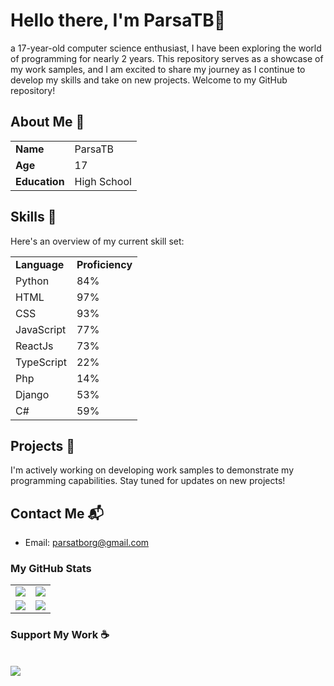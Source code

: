 # Hello there, I'm ParsaTB👋

a 17-year-old computer science enthusiast,
I have been exploring the world of programming for nearly 2 years.
This repository serves as a showcase of my work samples, and I am excited to share my journey as I continue to develop my skills and take on new projects.
Welcome to my GitHub repository!

## About Me 📌

<table>
  <tr>
    <td><b>Name</b></td>
    <td>ParsaTB</td>
  </tr>
  <tr>
    <td><b>Age</b></td>
    <td>17</td>
  </tr>
  <tr>
    <td><b>Education</b></td>
    <td>High School</td>
  </tr>
</table>

## Skills 🚀

Here's an overview of my current skill set:

<table>
  <tr>
    <td><b>Language</b></td>
    <td><b>Proficiency</b></td>
  </tr>
  <tr>
    <td>Python</td>
    <td>84%</td>
  </tr>
  <tr>
    <td>HTML</td>
    <td>97%</td>
  </tr>
  <tr>
    <td>CSS</td>
    <td>93%</td>
  </tr>
  <tr>
    <td>JavaScript</td>
    <td>77%</td>
  </tr>
  <tr>
    <td>ReactJs</td>
    <td>73%</td>
  </tr>
  <tr>
    <td>TypeScript</td>
    <td>22%</td>
  </tr>
  <tr>
    <td>Php</td>
    <td>14%</td>
  </tr>
  <tr>
    <td>Django</td>
    <td>53%</td>
  </tr>
  <tr>
    <td>C#</td>
    <td>59%</td>
  </tr>
</table>

## Projects 🚧

I'm actively working on developing work samples to demonstrate my programming capabilities. Stay tuned for updates on new projects!

## Contact Me 📬

- Email: parsatborg@gmail.com

### My GitHub Stats

<table>
    <tr>
        <td>
            <img src="https://github-profile-trophy.vercel.app/?username=ParsaTB&row=3&column=4&no-bg=true"/>
        </td>
        <td>
            <img src="https://github-readme-streak-stats.herokuapp.com/?user=ParsaTB"/>
        </td> 
    </tr>
    <tr>
        <td>
            <img src="https://github-readme-stats.vercel.app/api?username=ParsaTB&count_private=true&show_icons=true&theme=tokyonight"/>
        </td>
        <td>
            <img src="https://github-readme-stats.vercel.app/api/top-langs/?username=ParsaTB&langs_count=10&layout=compact&hide=php,scss,css,html,batchfile,gherkin,freemarker,xslt,tsql,ruby"/>
        </td>
    </tr>
</table>


### Support My Work ☕
<br>
<a href="https://www.buymeacoffee.com/your-username"><img src="https://www.vectorlogo.zone/logos/buymeacoffee/buymeacoffee-official.svg"/></a>

<!-- Your additional sections can go here -->

